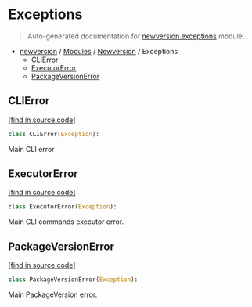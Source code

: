 # Exceptions

> Auto-generated documentation for [newversion.exceptions](https://github.com/vemel/newversion/blob/main/newversion/exceptions.py) module.

- [newversion](../README.md#newversion---your-version-manager) / [Modules](../MODULES.md#newversion-modules) / [Newversion](index.md#newversion) / Exceptions
    - [CLIError](#clierror)
    - [ExecutorError](#executorerror)
    - [PackageVersionError](#packageversionerror)

## CLIError

[[find in source code]](https://github.com/vemel/newversion/blob/main/newversion/exceptions.py#L13)

```python
class CLIError(Exception):
```

Main CLI error

## ExecutorError

[[find in source code]](https://github.com/vemel/newversion/blob/main/newversion/exceptions.py#L7)

```python
class ExecutorError(Exception):
```

Main CLI commands executor error.

## PackageVersionError

[[find in source code]](https://github.com/vemel/newversion/blob/main/newversion/exceptions.py#L1)

```python
class PackageVersionError(Exception):
```

Main PackageVersion error.
